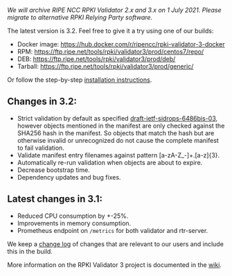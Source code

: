 *We will archive RIPE NCC RPKI Validator 2.x and 3.x on 1 July 2021. Please migrate to alternative RPKI Relying Party software.*  

The latest version is 3.2. Feel free to give it a try using one of our builds:

* Docker image: https://hub.docker.com/r/ripencc/rpki-validator-3-docker
* RPM: https://ftp.ripe.net/tools/rpki/validator3/prod/centos7/repo/
* DEB: https://ftp.ripe.net/tools/rpki/validator3/prod/deb/
* Tarball: https://ftp.ripe.net/tools/rpki/validator3/prod/generic/

Or follow the step-by-step [installation instructions](https://github.com/RIPE-NCC/rpki-validator-3/wiki/RIPE-NCC-RPKI-Validator-3-Production).

Changes in 3.2:
---------------
  * Strict validation by default as specified [draft-ietf-sidrops-6486bis-03](https://www.ietf.org/archive/id/draft-ietf-sidrops-6486bis-03.txt),
    however objects mentioned in the manifest are only checked against the SHA256 hash in the manifest. So objects that match the hash but are
    otherwise invalid or unrecognized do not cause the complete manifest to fail validation.
  * Validate manifest entry filenames against pattern [a-zA-Z_-]+\.[a-z]{3}.
  * Automatically re-run validation when objects are about to expire.
  * Decrease bootstrap time.
  * Dependency updates and bug fixes.

Latest changes in 3.1:
----------------------

* Reduced CPU consumption by +-25%.
* Improvements in memory consumption.
* Prometheus endpoint on `/metrics` for both validator and rtr-server.


We keep a [change log](https://github.com/RIPE-NCC/rpki-validator-3/blob/master/rpki-validator/Changelog.txt)
of changes that are relevant to our users and include this in the build.

More information on the RPKI Validator 3 project is documented in the [wiki](https://github.com/RIPE-NCC/rpki-validator-3/wiki).
